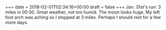 +++
date = 2018-02-01T02:34:16+00:00
draft = false
+++
Jan. 31st's run: 3 miles in 00:30. Great weather, not too humid. The moon looks huge. My left foot arch was aching so I stopped at 3 miles. Perhaps I should rest for a few more days.